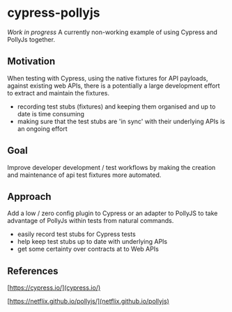# cypress-pollyjs
*Work in progress*
A currently non-working example of using Cypress and PollyJs together.

## Motivation
When testing with Cypress, using the native fixtures for API payloads, against existing web APIs, there is a potentially a large development effort to extract and maintain the fixtures. 

- recording test stubs (fixtures) and keeping them organised and up to date is time consuming
- making sure that the test stubs are 'in sync' with their underlying APIs is an ongoing effort

## Goal
Improve developer development / test workflows by making the creation and maintenance of api test fixtures more automated.

## Approach
Add a low / zero config plugin to Cypress or an adapter to PollyJS to take advantage of PollyJs within tests from natural commands.

* easily record test stubs for Cypress tests
* help keep test stubs up to date with underlying APIs
* get some certainty over contracts at to Web APIs


## References
[https://cypress.io/](cypress.io/) 

[https://netflix.github.io/pollyjs/](netflix.github.io/pollyjs)
